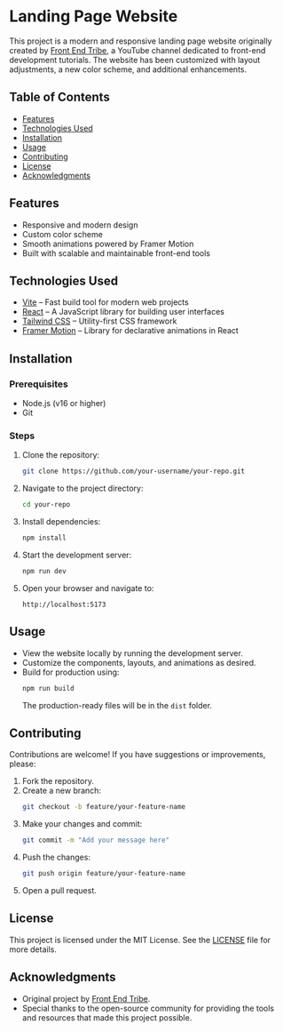 # Landing Page Website

This project is a modern and responsive landing page website originally created by [Front End Tribe](https://www.youtube.com/@FrontEndTribe), a YouTube channel dedicated to front-end development tutorials. The website has been customized with layout adjustments, a new color scheme, and additional enhancements.

## Table of Contents

- [Features](#features)
- [Technologies Used](#technologies-used)
- [Installation](#installation)
- [Usage](#usage)
- [Contributing](#contributing)
- [License](#license)
- [Acknowledgments](#acknowledgments)

## Features

- Responsive and modern design
- Custom color scheme
- Smooth animations powered by Framer Motion
- Built with scalable and maintainable front-end tools

## Technologies Used

- [Vite](https://vitejs.dev/) – Fast build tool for modern web projects
- [React](https://reactjs.org/) – A JavaScript library for building user interfaces
- [Tailwind CSS](https://tailwindcss.com/) – Utility-first CSS framework
- [Framer Motion](https://www.framer.com/motion/) – Library for declarative animations in React

## Installation

### Prerequisites

- Node.js (v16 or higher)
- Git

### Steps

1. Clone the repository:
   ```bash
   git clone https://github.com/your-username/your-repo.git
   ```

2. Navigate to the project directory:
   ```bash
   cd your-repo
   ```

3. Install dependencies:
   ```bash
   npm install
   ```

4. Start the development server:
   ```bash
   npm run dev
   ```

5. Open your browser and navigate to:
   ```
   http://localhost:5173
   ```

## Usage

- View the website locally by running the development server.
- Customize the components, layouts, and animations as desired.
- Build for production using:
  ```bash
  npm run build
  ```
  The production-ready files will be in the `dist` folder.

## Contributing

Contributions are welcome! If you have suggestions or improvements, please:

1. Fork the repository.
2. Create a new branch:
   ```bash
   git checkout -b feature/your-feature-name
   ```
3. Make your changes and commit:
   ```bash
   git commit -m "Add your message here"
   ```
4. Push the changes:
   ```bash
   git push origin feature/your-feature-name
   ```
5. Open a pull request.

## License

This project is licensed under the MIT License. See the [LICENSE](LICENSE) file for more details.

## Acknowledgments

- Original project by [Front End Tribe](https://www.youtube.com/@FrontEndTribe).
- Special thanks to the open-source community for providing the tools and resources that made this project possible.

